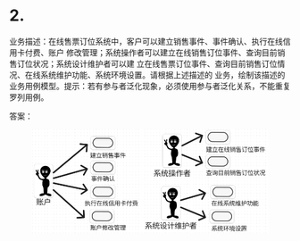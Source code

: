 # 2.

业务描述：在线售票订位系统中，客户可以建立销售事件、事件确认、执行在线信用卡付费、账户 修改管理；系统操作者可以建立在线销售订位事件、查询目前销售订位状况；系统设计维护者可以建 立在线售票订位事件、查询目前销售订位情况、在线系统维护功能、系统环境设置。请根据上述描述的 业务，绘制该描述的业务用例模型。提示：若有参与者泛化现象，必须使用参与者泛化关系，不能重复 罗列用例。

答案：

<figure><img src="../.gitbook/assets/image (1) (1).png" alt=""><figcaption></figcaption></figure>
